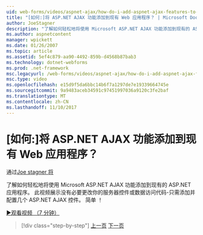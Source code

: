 ```yaml
---
uid: web-forms/videos/aspnet-ajax/how-do-i-add-aspnet-ajax-features-to-an-existing-web-application
title: "[如何:]将 ASP.NET AJAX 功能添加到现有 Web 应用程序？ | Microsoft Docs"
author: JoeStagner
description: "了解如何轻松地将使用 Microsoft ASP.NET AJAX 功能添加到现有的 ASP.NET 应用程序。 本视频介绍了没有必要更改你的服务..."
ms.author: aspnetcontent
manager: wpickett
ms.date: 01/26/2007
ms.topic: article
ms.assetid: 5ef4c879-aa90-4492-859b-d4568b87bab3
ms.technology: dotnet-webforms
ms.prod: .net-framework
msc.legacyurl: /web-forms/videos/aspnet-ajax/how-do-i-add-aspnet-ajax-features-to-an-existing-web-application
msc.type: video
ms.openlocfilehash: e15d9f5da6bbc14b6f7a1297de7e19339664745e
ms.sourcegitcommit: 9a9483aceb34591c97451997036a9120c3fe2baf
ms.translationtype: MT
ms.contentlocale: zh-CN
ms.lasthandoff: 11/10/2017
---
```

<a name="how-do-i-add-aspnet-ajax-features-to-an-existing-web-application"></a>[如何:]将 ASP.NET AJAX 功能添加到现有 Web 应用程序？
====================
通过[Joe stagner 将](https://github.com/JoeStagner)

了解如何轻松地将使用 Microsoft ASP.NET AJAX 功能添加到现有的 ASP.NET 应用程序。 此视频展示没有必要更改你的服务器控件或数据访问代码-只需添加并配置几个 ASP.NET AJAX 控件。 简单 ！

[&#9654;观看视频 （7 分钟）](https://channel9.msdn.com/Blogs/ASP-NET-Site-Videos/how-do-i-add-aspnet-ajax-features-to-an-existing-web-application)

>[!div class="step-by-step"]
[上一页](how-do-i-make-client-side-network-callbacks-with-aspnet-ajax.md)
[下一页](how-do-i-aspnet-ajax-enable-an-existing-web-service.md)
